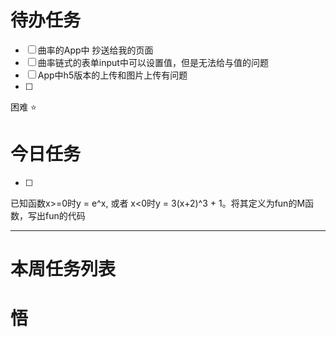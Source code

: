 # 待办任务
- [ ] 曲率的App中 抄送给我的页面
- [ ] 曲率链式的表单input中可以设置值，但是无法给与值的问题
- [ ] App中h5版本的上传和图片上传有问题
- [ ] 

困难
⭐

# 今日任务
- [ ] 
已知函数x>=0时y = e^x,   或者  x<0时y = 3(x+2)^3 + 1。将其定义为fun的M函数，写出fun的代码



------
# 本周任务列表



# 悟